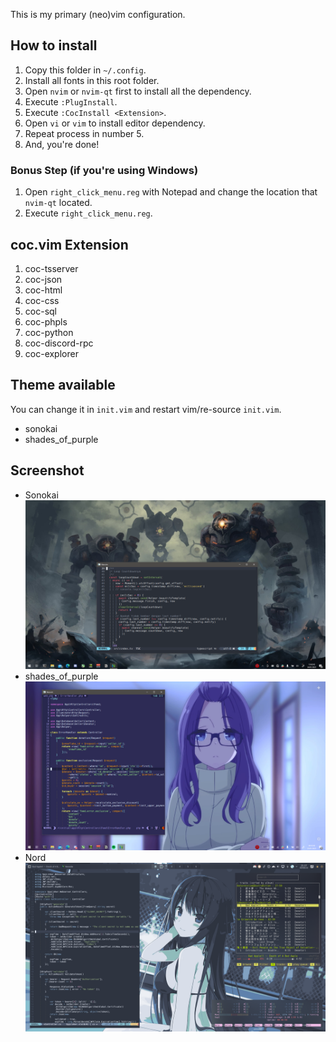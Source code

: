 This is my primary (neo)vim configuration.

## How to install
1. Copy this folder in `~/.config`.
2. Install all fonts in this root folder.
3. Open `nvim` or `nvim-qt` first to install all the dependency.
5. Execute `:PlugInstall`.
6. Execute `:CocInstall <Extension>`.
7. Open `vi` or `vim` to install editor dependency.
8. Repeat process in number 5.
9. And, you're done!

### Bonus Step (if you're using Windows)
1. Open `right_click_menu.reg` with Notepad and change the location that `nvim-qt` located.
2. Execute `right_click_menu.reg`.

## coc.vim Extension
1. coc-tsserver
2. coc-json
3. coc-html
4. coc-css
5. coc-sql
6. coc-phpls
7. coc-python
8. coc-discord-rpc
9. coc-explorer

## Theme available
You can change it in `init.vim` and restart vim/re-source `init.vim`.

- sonokai
- shades_of_purple

## Screenshot
- Sonokai
![Sonokai](./screenshot/sonokai.png)
- shades_of_purple
![shades_of_purple](./screenshot/shades_of_purples.png)
- Nord
![nord](./screenshot/nord.png)
